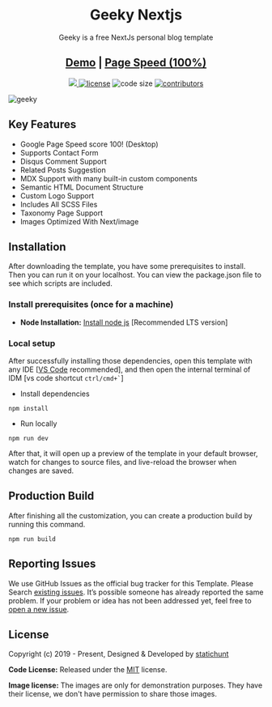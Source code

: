 
<h1 align=center>Geeky Nextjs</h1>
<p align=center>Geeky is a free NextJs personal blog template</p>
<h2 align="center"> <a target="_blank" href="https://geeky-nextjs.vercel.app/" rel="nofollow">Demo</a> | <a  target="_blank" href="https://pagespeed.web.dev/report?url=https%3A%2F%2Fgeeky-nextjs.vercel.app%2F&form_factor=desktop">Page Speed (100%)</a>
</h2>

<p align=center>
  <a href="https://github.com/vercel/next.js/releases/tag/v13.0.6" alt="Contributors">
    <img src="https://img.shields.io/static/v1?label=NEXTJS&message=13.0&color=000&logo=nextjs" />
  </a>

  <a href="https://github.com/statichunt/geeky-nextjs/blob/main/LICENSE">
    <img src="https://img.shields.io/github/license/statichunt/geeky-nextjs" alt="license"></a>

  <img src="https://img.shields.io/github/languages/code-size/statichunt/geeky-nextjs" alt="code size">

  <a href="https://github.com/statichunt/geeky-nextjs/graphs/contributors">
    <img src="https://img.shields.io/github/contributors/statichunt/geeky-nextjs" alt="contributors"></a>
</p>

![geeky](https://statichunt.com/themes/nextjs-geeky.png)

## Key Features

- Google Page Speed score 100! (Desktop)
- Supports Contact Form
- Disqus Comment Support
- Related Posts Suggestion
- MDX Support with many built-in custom components
- Semantic HTML Document Structure
- Custom Logo Support
- Includes All SCSS Files
- Taxonomy Page Support
- Images Optimized With Next/image

<!-- installation -->
## Installation

After downloading the template, you have some prerequisites to install. Then you can run it on your localhost. You can view the package.json file to see which scripts are included.

### Install prerequisites (once for a machine)

- **Node Installation:** [Install node js](https://nodejs.org/en/download/) [Recommended LTS version]

### Local setup

After successfully installing those dependencies, open this template with any IDE [[VS Code](https://code.visualstudio.com/) recommended], and then open the internal terminal of IDM [vs code shortcut <code>ctrl/cmd+\`</code>]

- Install dependencies

```
npm install
```

- Run locally

```
npm run dev
```

After that, it will open up a preview of the template in your default browser, watch for changes to source files, and live-reload the browser when changes are saved.

## Production Build

After finishing all the customization, you can create a production build by running this command.

```
npm run build
```

<!-- reporting issue -->
## Reporting Issues

We use GitHub Issues as the official bug tracker for this Template. Please Search [existing issues](https://github.com/statichunt/geeky-nextjs/issues). It’s possible someone has already reported the same problem.
If your problem or idea has not been addressed yet, feel free to [open a new issue](https://github.com/statichunt/geeky-nextjs/issues).

<!-- licence -->
## License

Copyright (c) 2019 - Present, Designed & Developed by [statichunt](https://statichunt.com)

**Code License:** Released under the [MIT](https://github.com/statichunt/geeky-nextjs/blob/main/LICENSE) license.

**Image license:** The images are only for demonstration purposes. They have their license, we don't have permission to share those images.

